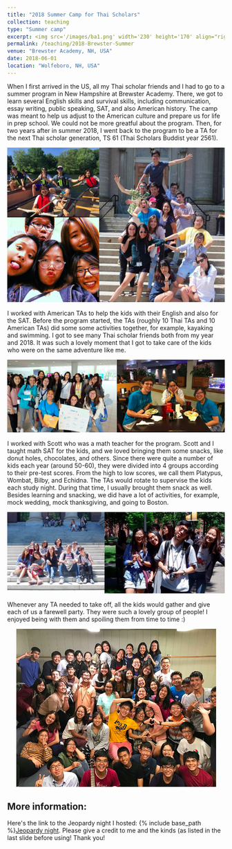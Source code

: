```yaml
---
title: "2018 Summer Camp for Thai Scholars"
collection: teaching
type: "Summer camp"
excerpt: <img src='/images/ba1.png' width='230' height='170' align="right" hspace="20"> When I first arrived in the US, all my Thai scholar friends and I had to go to a summer program in New Hampshire at Brewster Academy. There, we got to learn several English skills and survival skills, including communication, essay writing, public speaking, SAT, and also American history. The camp was meant to help us adjust to the American culture and prepare us for life in prep school. We could not be more greatful about the program. Then, for two years after in summer 2018, I went back to the program to be a TA for another Thai scholar generation, TS 61 (Thai Scholars Buddist year 2561). Quick link to [Jeopardy night](http://ploynawapan.github.io/files/Jeopardy-compressed.pdf) I hosted. 
permalink: /teaching/2018-Brewster-Summer
venue: "Brewster Academy, NH, USA"
date: 2018-06-01
location: "Wolfeboro, NH, USA"
---
```


When I first arrived in the US, all my Thai scholar friends and I had to go to a summer program in New Hampshire at Brewster Academy. There, we got to learn several English skills and survival skills, including communication, essay writing, public speaking, SAT, and also American history. The camp was meant to help us adjust to the American culture and prepare us for life in prep school. We could not be more greatful about the program. Then, for two years after in summer 2018, I went back to the program to be a TA for the next Thai scholar generation, TS 61 (Thai Scholars Buddist year 2561). 

<p align="center">
  <img src="/images/ba2.png">
</p>

I worked with American TAs to help the kids with their English and also for the SAT. Before the program started, the TAs (roughly 10 Thai TAs and 10 American TAs) did some some activities together, for example, kayaking and swimming. I got to see many Thai scholar friends both from my year and 2018. It was such a lovely moment that I got to take care of the kids who were on the same adventure like me.  


<p align="center">
  <img src="/images/ba3.png">
</p>

I worked with Scott who was a math teacher for the program. Scott and I taught math SAT for the kids, and we loved bringing them some snacks, like donut holes, chocolates, and others. Since there were quite a number of kids each year (around 50-60), they were divided into 4 groups according to their pre-test scores. From the high to low scores, we call them Platypus, Wombat, Bilby, and Echidna. The TAs would rotate to supervise the kids each study night. During that time, I usually brought them snack as well. Besides learning and snacking, we did have a lot of activities, for example, mock wedding, mock thanksgiving, and going to Boston. 

<p align="center">
  <img src="/images/ba4.png">
</p>

Whenever any TA needed to take off, all the kids would gather and give each of us a farewell party. They were such a lovely group of people! I enjoyed being with them and spoiling them from time to time :) 

<p align="center">
  <img src="/images/ba1.png">
</p>

More information:
------

Here's the link to the Jeopardy night I hosted: {% include base_path %}[Jeopardy night](http://ploynawapan.github.io/files/Jeopardy-compressed.pdf). Please give a credit to me and the kinds (as listed in the last slide before using! Thank you!


